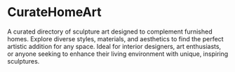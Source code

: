 # CurateHomeArt
A curated directory of sculpture art designed to complement furnished homes. Explore diverse styles, materials, and aesthetics to find the perfect artistic addition for any space. Ideal for interior designers, art enthusiasts, or anyone seeking to enhance their living environment with unique, inspiring sculptures.
